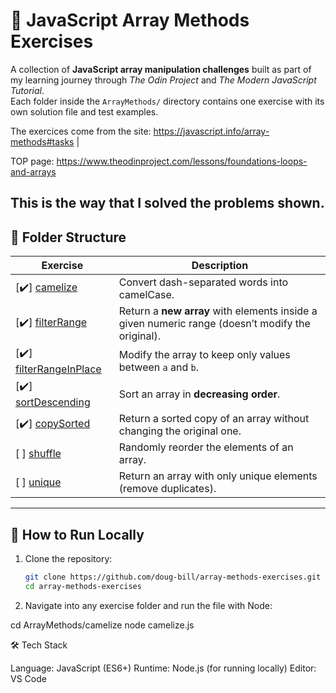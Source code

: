 # 🧩 JavaScript Array Methods Exercises

A collection of **JavaScript array manipulation challenges** built as part of my learning journey through *The Odin Project* and *The Modern JavaScript Tutorial*.  
Each folder inside the `ArrayMethods/` directory contains one exercise with its own solution file and test examples.

The exercices come from the site: https://javascript.info/array-methods#tasks |

TOP page: https://www.theodinproject.com/lessons/foundations-loops-and-arrays 

This is the way that I solved the problems shown.
---

## 📁 Folder Structure

| Exercise | Description |
|-----------|--------------|
|[✔️] [camelize](./ArrayMethods/01_camel) | Convert dash-separated words into camelCase. |
|[✔️] [filterRange](./ArrayMethods/02_filterRange) | Return a **new array** with elements inside a given numeric range (doesn’t modify the original). |
|[✔️] [filterRangeInPlace](./ArrayMethods/03_filterInRange/) | Modify the array to keep only values between `a` and `b`. |
|[✔️] [sortDescending](./ArrayMethods/04_sortInDecreasingOrder/) | Sort an array in **decreasing order**. |
|[✔️] [copySorted](./ArrayMethods/05_CopyAndSortArray) | Return a sorted copy of an array without changing the original one. |
|[ ] [shuffle](./ArrayMethods/06_ShuffleAnArray/) | Randomly reorder the elements of an array. |
|[ ] [unique](./ArrayMethods/07_Unique/) | Return an array with only unique elements (remove duplicates). |

---

## 🚀 How to Run Locally

1. Clone the repository:
   ```bash
   git clone https://github.com/doug-bill/array-methods-exercises.git
   cd array-methods-exercises

2. Navigate into any exercise folder and run the file with Node:

cd ArrayMethods/camelize
node camelize.js

🛠️ Tech Stack

Language: JavaScript (ES6+)
Runtime: Node.js (for running locally)
Editor: VS Code

